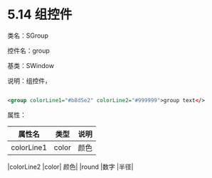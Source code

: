 # 5.14 组控件

类名：SGroup

控件名：group

基类：SWindow

说明：组控件，

```xml

<group colorLine1="#b8d5e2" colorLine2="#999999">group text</>

```


属性：

|属性名| 类型| 说明|
|-----|-----|-----|
|colorLine1| color| 颜色|

|colorLine2 |color| 颜色|
|round |数字 |半径|
